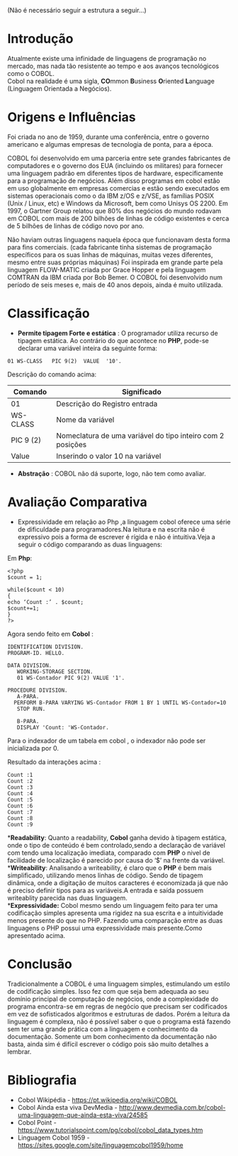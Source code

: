 (Não é necessário seguir a estrutura a seguir...)

# Introdução
Atualmente existe uma infinidade de linguagens de programação no mercado, mas nada tão resistente ao tempo e aos avanços tecnológicos como o COBOL.  
Cobol na realidade é uma sigla, **CO**mmon **B**usiness **O**riented **L**anguage (Linguagem Orientada a Negócios).  
# Origens e Influências

Foi criada no ano de 1959, durante uma conferência, entre o governo americano e algumas empresas de tecnologia de ponta, para a época.

COBOL foi desenvolvido em uma parceria entre sete grandes fabricantes de computadores e o governo dos EUA (incluindo os militares) para fornecer uma linguagem padrão em diferentes tipos de hardware, especificamente para a programação de negócios.
Além disso programas em cobol estão em uso globalmente em empresas comercias e estão sendo 
executados em sistemas operacionais como o da IBM z/OS e z/VSE, as famílias POSIX (Unix / Linux, etc) e Windows da Microsoft, bem como Unisys OS 2200. Em 1997, o Gartner Group relatou que 80% dos negócios do mundo rodavam em COBOL com mais de 200 bilhões de linhas de código existentes e cerca de 5 bilhões de linhas de código novo por ano.

Não haviam outras linguagens naquela época que funcionavam desta forma para fins comerciais. (cada fabricante tinha sistemas de programação específicos para os suas linhas de máquinas, muitas vezes diferentes, mesmo entre suas próprias máquinas)
Foi inspirada em grande parte pela linguagem FLOW-MATIC criada por Grace Hopper e pela linguagem COMTRAN da IBM criada por Bob Bemer.
O COBOL foi desenvolvido num período de seis meses e, mais de 40 anos depois, ainda é muito utilizada.








# Classificação
* **Permite tipagem Forte e estática** : O programador utiliza recurso de tipagem estática. Ao contrário do que acontece no **PHP**, pode-se declarar uma variável inteira da seguinte forma:

```
01 WS-CLASS   PIC 9(2)  VALUE  '10'.
```
Descrição do comando acima:

Comando         | Significado             
-----------|------------------------------------
 01        | Descrição do Registro entrada      
 WS-CLASS  | Nome da variável                   
 PIC 9 (2) | Nomeclatura de uma variável do tipo inteiro com 2 posições
 Value     | Inserindo o valor 10 na variável   


* **Abstração** : COBOL não dá suporte, logo, não tem como avaliar.
# Avaliação Comparativa

* Expressividade em relação ao Php ,a linguagem cobol oferece uma série de dificuldade para programadores.Na leitura e na escrita não é expressivo pois a forma de escrever é rígida e não é intuitiva.Veja a seguir o código comparando as duas linguagens:

Em **Php**:
```
<?php
$count = 1;

while($count < 10) 
{
echo ‘Count :’ . $count;	
$count+=1;
}
?>
```
Agora sendo feito em **Cobol** :
```
IDENTIFICATION DIVISION.
PROGRAM-ID. HELLO.

DATA DIVISION.
   WORKING-STORAGE SECTION.
   01 WS-Contador PIC 9(2) VALUE '1'.

PROCEDURE DIVISION.
   A-PARA.
  PERFORM B-PARA VARYING WS-Contador FROM 1 BY 1 UNTIL WS-Contador=10
   STOP RUN.
   
   B-PARA.
   DISPLAY 'Count: 'WS-Contador.
```

Para o indexador de um tabela em cobol , o indexador não pode ser inicializada por 0.

Resultado da interações acima :

```
Count :1
Count :2
Count :3
Count :4
Count :5
Count :6
Count :7
Count :8
Count :9
```

***Readability**:
Quanto a readability, **Cobol** ganha devido à tipagem estática, onde o tipo de conteúdo é bem controlado,sendo a declaração de variável com tendo uma localização imediata, comparado com **PHP** o nivel de facilidade de localização é parecido por causa do ‘$’ na frente da variável.  
***Writeability**:
Analisando a writeability, é claro que o **PHP** é bem mais simplificado, utilizando menos linhas de código. Sendo de tipagem dinâmica, onde a digitação de muitos caracteres é economizada já que não é preciso definir tipos para as variáveis.A entrada e saída possuem writeablity parecida nas duas linguagem.  
***Expressividade:**
Cobol mesmo sendo um linguagem feito para ter uma codificação simples apresenta uma rigidez na sua escrita e a intuitividade menos presente do que no PHP.
Fazendo uma comparação entre as duas linguagens o PHP possui uma expressividade mais presente.Como apresentado acima.  

# Conclusão

Tradicionalmente a COBOL é uma linguagem simples, estimulando um estilo de codificação simples. Isso fez com que seja bem adequada ao seu domínio principal de computação de negócios, onde a complexidade do programa encontra-se em regras de negócio que precisam ser codificados em vez de sofisticados algoritmos e estruturas de dados.
Porém a leitura da linguagem é complexa, não é possível saber o que o programa está fazendo sem ter uma grande prática com a linguagem e conhecimento da documentação.
Somente um bom conhecimento da documentação não basta, ainda sim é difícil escrever o código pois são muito detalhes a lembrar. 



# Bibliografia

* Cobol Wikipédia - https://pt.wikipedia.org/wiki/COBOL
* Cobol Ainda esta viva DevMedia - http://www.devmedia.com.br/cobol-uma-linguagem-que-ainda-esta-viva/24585
* Cobol Point - https://www.tutorialspoint.com/pg/cobol/cobol_data_types.htm
* Linguagem Cobol 1959 - https://sites.google.com/site/linguagemcobol1959/home





